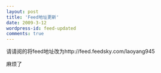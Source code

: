 ```yaml
---
layout: post
title: 'Feed地址更新'
date: 2009-3-12
wordpress-id: feed-updated
comments: true
---
```

请请阅的将feed地址改为http://feed.feedsky.com/laoyang945

麻烦了
